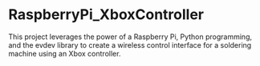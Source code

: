 # RaspberryPi_XboxController
This project leverages the power of a Raspberry Pi, Python programming, and the evdev library to create a wireless control interface for a soldering machine using an Xbox controller.
